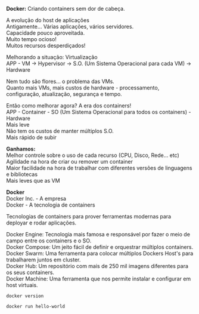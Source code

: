 **Docker:** Criando containers sem dor de cabeça.

A evolução do host de aplicações <br>
Antigamente... Várias aplicações, vários servidores. <br>
Capacidade pouco aproveitada. <br>
Muito tempo ocioso! <br>
Muitos recursos desperdiçados!

Melhorando a situação: Virtualização <br>
APP - VM -> Hypervisor -> S.O. (Um Sistema Operacional para cada VM) -> Hardware

Nem tudo são flores... o problema das VMs. <br>
Quanto mais VMs, mais custos de hardware - processamento, configuração, atualização, segurança e tempo.

Então como melhorar agora? A era dos containers! <br>
APP - Container - SO (Um Sistema Operacional para todos os containers) - Hardware <br>
Mais leve <br>
Não tem os custos de manter múltiplos S.O. <br>
Mais rápido de subir

**Ganhamos:** <br>
Melhor controle sobre o uso de cada recurso (CPU, Disco, Rede... etc) <br>
Agilidade na hora de criar ou remover um container <br>
Maior facilidade na hora de trabalhar com diferentes versões de linguagens e bibliotecas <br>
Mais leves que as VM

**Docker** <br>
Docker Inc. - A empresa <br>
Docker - A tecnologia de containers

Tecnologias de containers para prover ferramentas modernas para deployar e rodar aplicações.

Docker Engine: Tecnologia mais famosa e responsável por fazer o meio de campo entre os containers e o SO. <br>
Docker Compose: Um jeito fácil de definir e orquestrar múltiplos containers. <br>
Docker Swarm: Uma ferramenta para colocar múltiplos Dockers Host's para trabalharem juntos em cluster. <br>
Docker Hub: Um repositório com mais de 250 mil imagens diferentes para os seus containers. <br>
Docker Machine: Uma ferramenta que nos permite instalar e configurar em host virtuais.

```
docker version
```

```
docker run hello-world
```